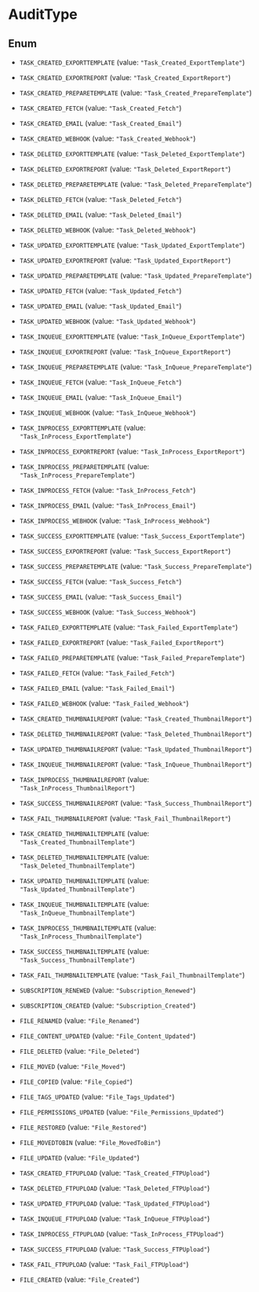 

# AuditType

## Enum


* `TASK_CREATED_EXPORTTEMPLATE` (value: `"Task_Created_ExportTemplate"`)

* `TASK_CREATED_EXPORTREPORT` (value: `"Task_Created_ExportReport"`)

* `TASK_CREATED_PREPARETEMPLATE` (value: `"Task_Created_PrepareTemplate"`)

* `TASK_CREATED_FETCH` (value: `"Task_Created_Fetch"`)

* `TASK_CREATED_EMAIL` (value: `"Task_Created_Email"`)

* `TASK_CREATED_WEBHOOK` (value: `"Task_Created_Webhook"`)

* `TASK_DELETED_EXPORTTEMPLATE` (value: `"Task_Deleted_ExportTemplate"`)

* `TASK_DELETED_EXPORTREPORT` (value: `"Task_Deleted_ExportReport"`)

* `TASK_DELETED_PREPARETEMPLATE` (value: `"Task_Deleted_PrepareTemplate"`)

* `TASK_DELETED_FETCH` (value: `"Task_Deleted_Fetch"`)

* `TASK_DELETED_EMAIL` (value: `"Task_Deleted_Email"`)

* `TASK_DELETED_WEBHOOK` (value: `"Task_Deleted_Webhook"`)

* `TASK_UPDATED_EXPORTTEMPLATE` (value: `"Task_Updated_ExportTemplate"`)

* `TASK_UPDATED_EXPORTREPORT` (value: `"Task_Updated_ExportReport"`)

* `TASK_UPDATED_PREPARETEMPLATE` (value: `"Task_Updated_PrepareTemplate"`)

* `TASK_UPDATED_FETCH` (value: `"Task_Updated_Fetch"`)

* `TASK_UPDATED_EMAIL` (value: `"Task_Updated_Email"`)

* `TASK_UPDATED_WEBHOOK` (value: `"Task_Updated_Webhook"`)

* `TASK_INQUEUE_EXPORTTEMPLATE` (value: `"Task_InQueue_ExportTemplate"`)

* `TASK_INQUEUE_EXPORTREPORT` (value: `"Task_InQueue_ExportReport"`)

* `TASK_INQUEUE_PREPARETEMPLATE` (value: `"Task_InQueue_PrepareTemplate"`)

* `TASK_INQUEUE_FETCH` (value: `"Task_InQueue_Fetch"`)

* `TASK_INQUEUE_EMAIL` (value: `"Task_InQueue_Email"`)

* `TASK_INQUEUE_WEBHOOK` (value: `"Task_InQueue_Webhook"`)

* `TASK_INPROCESS_EXPORTTEMPLATE` (value: `"Task_InProcess_ExportTemplate"`)

* `TASK_INPROCESS_EXPORTREPORT` (value: `"Task_InProcess_ExportReport"`)

* `TASK_INPROCESS_PREPARETEMPLATE` (value: `"Task_InProcess_PrepareTemplate"`)

* `TASK_INPROCESS_FETCH` (value: `"Task_InProcess_Fetch"`)

* `TASK_INPROCESS_EMAIL` (value: `"Task_InProcess_Email"`)

* `TASK_INPROCESS_WEBHOOK` (value: `"Task_InProcess_Webhook"`)

* `TASK_SUCCESS_EXPORTTEMPLATE` (value: `"Task_Success_ExportTemplate"`)

* `TASK_SUCCESS_EXPORTREPORT` (value: `"Task_Success_ExportReport"`)

* `TASK_SUCCESS_PREPARETEMPLATE` (value: `"Task_Success_PrepareTemplate"`)

* `TASK_SUCCESS_FETCH` (value: `"Task_Success_Fetch"`)

* `TASK_SUCCESS_EMAIL` (value: `"Task_Success_Email"`)

* `TASK_SUCCESS_WEBHOOK` (value: `"Task_Success_Webhook"`)

* `TASK_FAILED_EXPORTTEMPLATE` (value: `"Task_Failed_ExportTemplate"`)

* `TASK_FAILED_EXPORTREPORT` (value: `"Task_Failed_ExportReport"`)

* `TASK_FAILED_PREPARETEMPLATE` (value: `"Task_Failed_PrepareTemplate"`)

* `TASK_FAILED_FETCH` (value: `"Task_Failed_Fetch"`)

* `TASK_FAILED_EMAIL` (value: `"Task_Failed_Email"`)

* `TASK_FAILED_WEBHOOK` (value: `"Task_Failed_Webhook"`)

* `TASK_CREATED_THUMBNAILREPORT` (value: `"Task_Created_ThumbnailReport"`)

* `TASK_DELETED_THUMBNAILREPORT` (value: `"Task_Deleted_ThumbnailReport"`)

* `TASK_UPDATED_THUMBNAILREPORT` (value: `"Task_Updated_ThumbnailReport"`)

* `TASK_INQUEUE_THUMBNAILREPORT` (value: `"Task_InQueue_ThumbnailReport"`)

* `TASK_INPROCESS_THUMBNAILREPORT` (value: `"Task_InProcess_ThumbnailReport"`)

* `TASK_SUCCESS_THUMBNAILREPORT` (value: `"Task_Success_ThumbnailReport"`)

* `TASK_FAIL_THUMBNAILREPORT` (value: `"Task_Fail_ThumbnailReport"`)

* `TASK_CREATED_THUMBNAILTEMPLATE` (value: `"Task_Created_ThumbnailTemplate"`)

* `TASK_DELETED_THUMBNAILTEMPLATE` (value: `"Task_Deleted_ThumbnailTemplate"`)

* `TASK_UPDATED_THUMBNAILTEMPLATE` (value: `"Task_Updated_ThumbnailTemplate"`)

* `TASK_INQUEUE_THUMBNAILTEMPLATE` (value: `"Task_InQueue_ThumbnailTemplate"`)

* `TASK_INPROCESS_THUMBNAILTEMPLATE` (value: `"Task_InProcess_ThumbnailTemplate"`)

* `TASK_SUCCESS_THUMBNAILTEMPLATE` (value: `"Task_Success_ThumbnailTemplate"`)

* `TASK_FAIL_THUMBNAILTEMPLATE` (value: `"Task_Fail_ThumbnailTemplate"`)

* `SUBSCRIPTION_RENEWED` (value: `"Subscription_Renewed"`)

* `SUBSCRIPTION_CREATED` (value: `"Subscription_Created"`)

* `FILE_RENAMED` (value: `"File_Renamed"`)

* `FILE_CONTENT_UPDATED` (value: `"File_Content_Updated"`)

* `FILE_DELETED` (value: `"File_Deleted"`)

* `FILE_MOVED` (value: `"File_Moved"`)

* `FILE_COPIED` (value: `"File_Copied"`)

* `FILE_TAGS_UPDATED` (value: `"File_Tags_Updated"`)

* `FILE_PERMISSIONS_UPDATED` (value: `"File_Permissions_Updated"`)

* `FILE_RESTORED` (value: `"File_Restored"`)

* `FILE_MOVEDTOBIN` (value: `"File_MovedToBin"`)

* `FILE_UPDATED` (value: `"File_Updated"`)

* `TASK_CREATED_FTPUPLOAD` (value: `"Task_Created_FTPUpload"`)

* `TASK_DELETED_FTPUPLOAD` (value: `"Task_Deleted_FTPUpload"`)

* `TASK_UPDATED_FTPUPLOAD` (value: `"Task_Updated_FTPUpload"`)

* `TASK_INQUEUE_FTPUPLOAD` (value: `"Task_InQueue_FTPUpload"`)

* `TASK_INPROCESS_FTPUPLOAD` (value: `"Task_InProcess_FTPUpload"`)

* `TASK_SUCCESS_FTPUPLOAD` (value: `"Task_Success_FTPUpload"`)

* `TASK_FAIL_FTPUPLOAD` (value: `"Task_Fail_FTPUpload"`)

* `FILE_CREATED` (value: `"File_Created"`)



